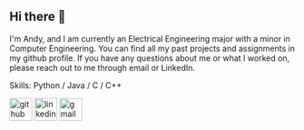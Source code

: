 ## Hi there 👋

I'm Andy, and I am currently an Electrical Engineering major with a minor in Computer Engineering. You can find all my past projects and assignments in my github profile. If you have any questions about me or what I worked on, please reach out to me through email or LinkedIn. 

Skills: Python / Java / C / C++

[<img src='https://cdn.jsdelivr.net/npm/simple-icons@3.0.1/icons/github.svg' alt='github' height='40'>](https://github.com/ansterw1)  [<img src='https://cdn.jsdelivr.net/npm/simple-icons@3.0.1/icons/linkedin.svg' alt='linkedin' height='40'>](https://www.linkedin.com/in/andy-wang-4a99212a5/)  [<img src='https://cdn.jsdelivr.net/npm/simple-icons@3.0.1/icons/gmail.svg' alt='gmail' height='40'>](andysitsuwang@gmail.com) 
<!--
**ansterw1/ansterw1** is a ✨ _special_ ✨ repository because its `README.md` (this file) appears on your GitHub profile.

Here are some ideas to get you started:

- 🔭 I’m currently working on ...
- 🌱 I’m currently learning ...
- 👯 I’m looking to collaborate on ...
- 🤔 I’m looking for help with ...
- 💬 Ask me about ...
- 📫 How to reach me: ...
- 😄 Pronouns: ...
- ⚡ Fun fact: ...
-->

